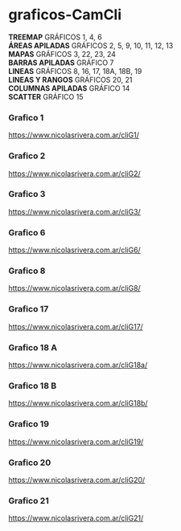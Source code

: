 # graficos-CamCli

__TREEMAP__ GRÁFICOS 1, 4, 6<br>
__ÁREAS APILADAS__ GRÁFICOS 2, 5, 9, 10, 11, 12, 13<br>
__MAPAS__ GRÁFICOS 3, 22, 23, 24<br>
__BARRAS APILADAS__ GRÁFICO 7<br>
__LINEAS__ GRÁFICOS 8, 16, 17, 18A, 18B, 19<br>
__LINEAS Y RANGOS__ GRÁFICOS 20, 21<br>
__COLUMNAS APILADAS__ GRÁFICO 14<br>
__SCATTER__ GRÁFICO 15<br>


### Grafico 1
https://www.nicolasrivera.com.ar/cliG1/
<br>

### Grafico 2
https://www.nicolasrivera.com.ar/cliG2/
<br>

### Grafico 3
https://www.nicolasrivera.com.ar/cliG3/
<br>

### Grafico 6
https://www.nicolasrivera.com.ar/cliG6/
<br>

### Grafico 8
https://www.nicolasrivera.com.ar/cliG8/
<br>

### Grafico 17
https://www.nicolasrivera.com.ar/cliG17/
<br>

### Grafico 18 A
https://www.nicolasrivera.com.ar/cliG18a/
<br>

### Grafico 18 B
https://www.nicolasrivera.com.ar/cliG18b/
<br>

### Grafico 19
https://www.nicolasrivera.com.ar/cliG19/
<br>

### Grafico 20
https://www.nicolasrivera.com.ar/cliG20/
<br>

### Grafico 21
https://www.nicolasrivera.com.ar/cliG21/
<br>
